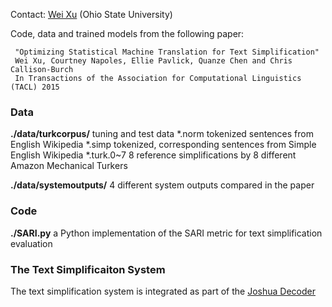 Contact: [Wei Xu](web.cse.ohio-state.edu/~weixu/) (Ohio State University)


Code, data and trained models from the following paper:

     "Optimizing Statistical Machine Translation for Text Simplification"
     Wei Xu, Courtney Napoles, Ellie Pavlick, Quanze Chen and Chris Callison-Burch
     In Transactions of the Association for Computational Linguistics (TACL) 2015

### Data 
**./data/turkcorpus/**     tuning and test data 
    *.norm       tokenized sentences from English Wikipedia
    *.simp       tokenized, corresponding sentences from Simple English Wikipedia
    *.turk.0~7   8 reference simplifications by 8 different Amazon Mechanical Turkers 
    
**./data/systemoutputs/**  4 different system outputs compared in the paper

### Code 
**./SARI.py**   a Python implementation of the SARI metric for text simplification evaluation


### The Text Simplificaiton System 
The text simplification system is integrated as part of the [Joshua Decoder](http://joshua.incubator.apache.org/)
